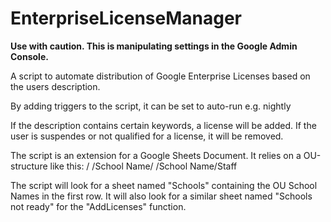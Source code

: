 # EnterpriseLicenseManager

**Use with caution. This is manipulating settings in the Google Admin Console.**

A script to automate distribution of Google Enterprise Licenses based on the users description.

By adding triggers to the script, it can be set to auto-run e.g. nightly

If the description contains certain keywords, a license will be added.
If the user is suspendes or not qualified for a license, it will be removed.

The script is an extension for a Google Sheets Document.
It relies on a OU-structure like this:
/
/School Name/
/School Name/Staff

The script will look for a sheet named "Schools" containing the OU School Names in the first row.
It will also look for a similar sheet named "Schools not ready" for the "AddLicenses" function.
